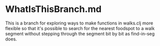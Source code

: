 WhatIsThisBranch.md
===
This is a branch for exploring ways to make functions in walks.clj
more flexible so that it's possible to search for the nearest foodspot
to a walk segment without stepping through the segment bit by bit as
find-in-seg does.
